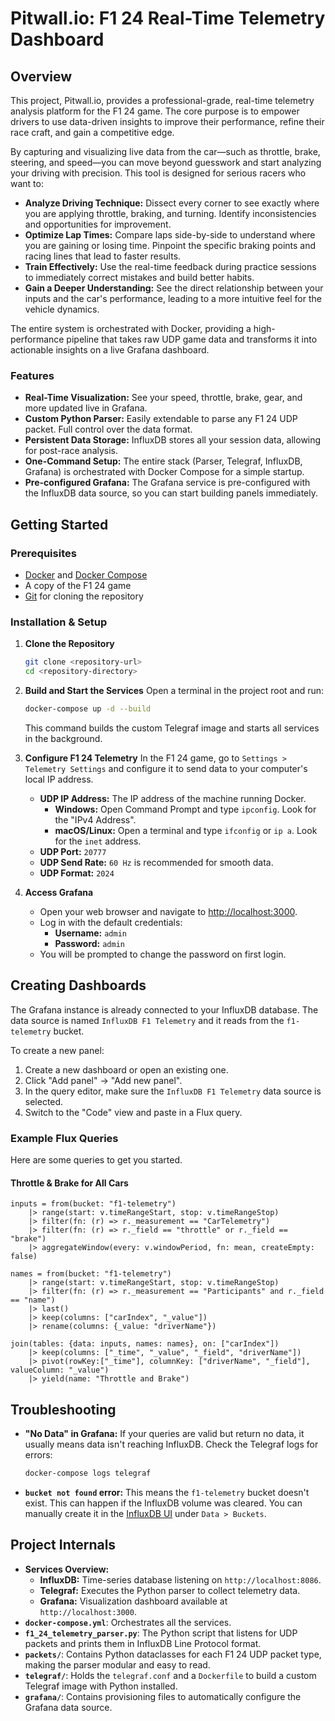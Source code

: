 # Pitwall.io: F1 24 Real-Time Telemetry Dashboard

## Overview

This project, Pitwall.io, provides a professional-grade, real-time telemetry analysis platform for the F1 24 game. The core purpose is to empower drivers to use data-driven insights to improve their performance, refine their race craft, and gain a competitive edge.

By capturing and visualizing live data from the car—such as throttle, brake, steering, and speed—you can move beyond guesswork and start analyzing your driving with precision. This tool is designed for serious racers who want to:

-   **Analyze Driving Technique:** Dissect every corner to see exactly where you are applying throttle, braking, and turning. Identify inconsistencies and opportunities for improvement.
-   **Optimize Lap Times:** Compare laps side-by-side to understand where you are gaining or losing time. Pinpoint the specific braking points and racing lines that lead to faster results.
-   **Train Effectively:** Use the real-time feedback during practice sessions to immediately correct mistakes and build better habits.
-   **Gain a Deeper Understanding:** See the direct relationship between your inputs and the car's performance, leading to a more intuitive feel for the vehicle dynamics.

The entire system is orchestrated with Docker, providing a high-performance pipeline that takes raw UDP game data and transforms it into actionable insights on a live Grafana dashboard.

### Features
- **Real-Time Visualization:** See your speed, throttle, brake, gear, and more updated live in Grafana.
- **Custom Python Parser:** Easily extendable to parse any F1 24 UDP packet. Full control over the data format.
- **Persistent Data Storage:** InfluxDB stores all your session data, allowing for post-race analysis.
- **One-Command Setup:** The entire stack (Parser, Telegraf, InfluxDB, Grafana) is orchestrated with Docker Compose for a simple startup.
- **Pre-configured Grafana:** The Grafana service is pre-configured with the InfluxDB data source, so you can start building panels immediately.

## Getting Started

### Prerequisites

- [Docker](https://www.docker.com/get-started) and [Docker Compose](https://docs.docker.com/compose/install/)
- A copy of the F1 24 game
- [Git](https://git-scm.com/downloads) for cloning the repository

### Installation & Setup

1.  **Clone the Repository**
    ```bash
    git clone <repository-url>
    cd <repository-directory>
    ```

2.  **Build and Start the Services**
    Open a terminal in the project root and run:
    ```bash
    docker-compose up -d --build
    ```
    This command builds the custom Telegraf image and starts all services in the background.

3.  **Configure F1 24 Telemetry**
    In the F1 24 game, go to `Settings > Telemetry Settings` and configure it to send data to your computer's local IP address.
    
    - **UDP IP Address:** The IP address of the machine running Docker.
        - **Windows:** Open Command Prompt and type `ipconfig`. Look for the "IPv4 Address".
        - **macOS/Linux:** Open a terminal and type `ifconfig` or `ip a`. Look for the `inet` address.
    - **UDP Port:** `20777`
    - **UDP Send Rate:** `60 Hz` is recommended for smooth data.
    - **UDP Format:** `2024`

4.  **Access Grafana**
    - Open your web browser and navigate to [http://localhost:3000](http://localhost:3000).
    - Log in with the default credentials:
      - **Username:** `admin`
      - **Password:** `admin`
    - You will be prompted to change the password on first login.

## Creating Dashboards

The Grafana instance is already connected to your InfluxDB database. The data source is named `InfluxDB F1 Telemetry` and it reads from the `f1-telemetry` bucket.

To create a new panel:
1.  Create a new dashboard or open an existing one.
2.  Click "Add panel" -> "Add new panel".
3.  In the query editor, make sure the `InfluxDB F1 Telemetry` data source is selected.
4.  Switch to the "Code" view and paste in a Flux query.

### Example Flux Queries

Here are some queries to get you started.

#### Throttle & Brake for All Cars
```flux
inputs = from(bucket: "f1-telemetry")
    |> range(start: v.timeRangeStart, stop: v.timeRangeStop)
    |> filter(fn: (r) => r._measurement == "CarTelemetry")
    |> filter(fn: (r) => r._field == "throttle" or r._field == "brake")
    |> aggregateWindow(every: v.windowPeriod, fn: mean, createEmpty: false)

names = from(bucket: "f1-telemetry")
    |> range(start: v.timeRangeStart, stop: v.timeRangeStop)
    |> filter(fn: (r) => r._measurement == "Participants" and r._field == "name")
    |> last()
    |> keep(columns: ["carIndex", "_value"])
    |> rename(columns: {_value: "driverName"})

join(tables: {data: inputs, names: names}, on: ["carIndex"])
    |> keep(columns: ["_time", "_value", "_field", "driverName"])
    |> pivot(rowKey:["_time"], columnKey: ["driverName", "_field"], valueColumn: "_value")
    |> yield(name: "Throttle and Brake")
```

## Troubleshooting

- **"No Data" in Grafana:** If your queries are valid but return no data, it usually means data isn't reaching InfluxDB. Check the Telegraf logs for errors:
  ```bash
  docker-compose logs telegraf
  ```
- **`bucket not found` error:** This means the `f1-telemetry` bucket doesn't exist. This can happen if the InfluxDB volume was cleared. You can manually create it in the [InfluxDB UI](http://localhost:8086) under `Data > Buckets`.

## Project Internals

- **Services Overview:**
  - **InfluxDB:** Time-series database listening on `http://localhost:8086`.
  - **Telegraf:** Executes the Python parser to collect telemetry data.
  - **Grafana:** Visualization dashboard available at `http://localhost:3000`.
- **`docker-compose.yml`**: Orchestrates all the services.
- **`f1_24_telemetry_parser.py`**: The Python script that listens for UDP packets and prints them in InfluxDB Line Protocol format.
- **`packets/`**: Contains Python dataclasses for each F1 24 UDP packet type, making the parser modular and easy to read.
- **`telegraf/`**: Holds the `telegraf.conf` and a `Dockerfile` to build a custom Telegraf image with Python installed.
- **`grafana/`**: Contains provisioning files to automatically configure the Grafana data source. 